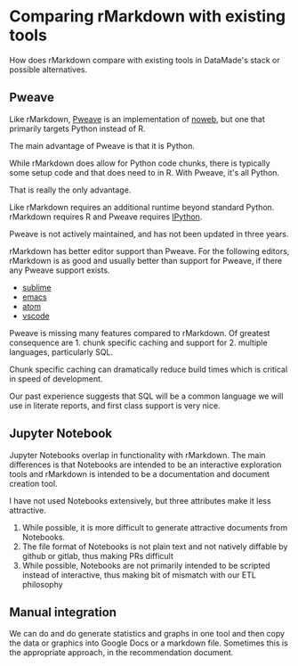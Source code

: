 # Comparing rMarkdown with existing tools

How does rMarkdown compare with existing tools in DataMade's stack or possible alternatives.

## Pweave

Like rMarkdown, [Pweave](http://mpastell.com/pweave/) is an implementation of [noweb](https://en.wikipedia.org/wiki/Noweb), but one that primarily targets Python instead of R.

The main advantage of Pweave is that it is Python. 

While rMarkdown does allow for Python code chunks, there is typically some setup code and that does need to in R. With Pweave, it's all Python.

That is really the only advantage.

Like rMarkdown requires an additional runtime beyond standard Python. rMarkdown requires R and Pweave requires
[IPython](https://ipython.org/).

Pweave is not actively maintained, and has not been updated
in three years.

rMarkdown has better editor support than Pweave. For the following editors, rMarkdown is as good and usually better
than support for Pweave, if there any Pweave support exists.

* [sublime](https://packagecontrol.io/packages/knitr)
* [emacs](https://ess.r-project.org/)
* [atom](http://www.goring.org/resources/atom_and_r.html)
* [vscode](https://marketplace.visualstudio.com/items?itemName=Ikuyadeu.r)

Pweave is missing many features compared to rMarkdown. Of greatest consequence are 1. chunk specific caching and support for 2. multiple languages, particularly SQL.

Chunk specific caching can dramatically reduce build times which is critical in speed of development.

Our past experience suggests that SQL will be a common language we will use in literate reports, and first class
support is very nice.

## Jupyter Notebook

Jupyter Notebooks overlap in functionality with rMarkdown. The main differences is that Notebooks are intended to be
an interactive exploration tools and rMarkdown is intended to be a documentation and document creation tool. 

I have not used Notebooks extensively, but three attributes
make it less attractive.

1. While possible, it is more difficult to generate attractive documents from Notebooks.
2. The file format of Notebooks is not plain text and not natively diffable by github or gitlab, thus making PRs difficult
3. While possible, Notebooks are not primarily intended to
be scripted instead of interactive, thus making bit of mismatch with our ETL philosophy

## Manual integration

We can do and do generate statistics and graphs in one tool and then copy the data or graphics into Google Docs or a markdown file. Sometimes this is the appropriate approach, in
the recommendation document.